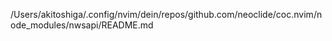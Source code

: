 /Users/akitoshiga/.config/nvim/dein/repos/github.com/neoclide/coc.nvim/node_modules/nwsapi/README.md